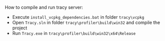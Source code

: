 How to compile and run tracy server:
* Execute `install_vcpkg_dependencies.bat` in folder `tracy\vcpkg`
* Open `Tracy.sln` in folder `tracy\profiler\build\win32` and compile the project
* Run `Tracy.exe` in `tracy\profiler\build\win32\x64\Release`
